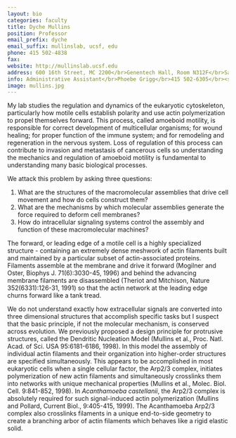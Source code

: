 ```yaml
---
layout: bio
categories: faculty
title: Dyche Mullins
position: Professor
email_prefix: dyche
email_suffix: mullinslab, ucsf, edu
phone: 415 502-4838
fax: 
website: http://mullinslab.ucsf.edu
address: 600 16th Street, MC 2200</br>Genentech Hall, Room N312F</br>San Francisco, CA 94158-2280</br>
info: Administrative Assistant</br>Phoebe Grigg</br>415 502-6305</br><span class="e">phoebe.grigg / cmp, ucsf, edu</span>
image: mullins.jpg
---
```


My lab studies the regulation and dynamics of the eukaryotic cytoskeleton, particularly how motile cells establish polarity and use actin polymerization to propel themselves forward. This process, called amoeboid motility, is responsible for correct development of multicellular organisms; for wound healing; for proper function of the immune system; and for remodeling and regeneration in the nervous system. Loss of regulation of this process can contribute to invasion and metastasis of cancerous cells so understanding the mechanics and regulation of amoeboid motility is fundamental to understanding many basic biological processes. 

We attack this problem by asking three questions: 
1. What are the structures of the macromolecular assemblies that drive cell movement and how do cells construct them? 
2. What are the mechanisms by which molecular assemblies generate the force required to deform cell membranes? 
3. How do intracellular signaling systems control the assembly and function of these macromolecular machines? 

The forward, or leading edge of a motile cell is a highly specialized structure - containing an extremely dense meshwork of actin filaments built and maintained by a particular subset of actin-associated proteins. Filaments assemble at the membrane and drive it forward (Mogilner and Oster, Biophys J. 71(6):3030-45, 1996) and behind the advancing membrane filaments are disassembled (Theriot and Mitchison, Nature 352(6331):126-31, 1991) so that the actin network at the leading edge churns forward like a tank tread. 

We do not understand exactly how extracellular signals are converted into three dimensional structures that accomplish specific tasks but I suspect that the basic principle, if not the molecular mechanism, is conserved across evolution. 
We previously proposed a design principle for protrusive structures, called the Dendritic Nucleation Model (Mullins et al., Proc. Natl. Acad. of Sci. USA 95:6181-6186, 1998). In this model the assembly of individual actin filaments and their organization into higher-order structures are specified simultaneously. This appears to be accomplished in most eukaryotic cells when a single cellular factor, the Arp2/3 complex, initiates polymerization of new actin filaments and simultaneously crosslinks them into networks with unique mechanical properties (Mullins et al., Molec. Biol. Cell. 9:841-852, 1998). In *Acanthamoeba castellanii*, the Arp2/3 complex is absolutely required for such signal-induced actin polymerization (Mullins and Pollard, Current Biol., 9:405-415, 1999). The Acanthamoeba Arp2/3 complex also crosslinks filaments in a unique end-to-side geometry to create a branching arbor of actin filaments which behaves like a rigid elastic solid.
